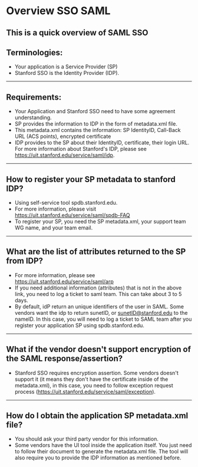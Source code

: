 # Overview SSO SAML
This is a quick overview of SAML SSO
---
## Terminologies:
- Your application is a Service Provider (SP)
- Stanford SSO is the Identity Provider (IDP).
---
## Requirements:
- Your Application and Stanford SSO need to have some agreement understanding.
- SP provides the information to IDP in the form of metadata.xml file.
- This metadata.xml contains the information:
           SP IdentityID, Call-Back URL (ACS points), encrypted certificate
- IDP provides to the SP about their IdentityID, certificate, their login URL. For more information about Stanford's IDP, please see https://uit.stanford.edu/service/saml/idp.

---
## How to register your SP metadata to stanford IDP?
- Using self-service tool spdb.stanford.edu.
- For more information, please visit https://uit.stanford.edu/service/saml/spdb-FAQ
- To register your SP, you need the SP metadata.xml, your support team WG name, and your team email.
---
## What are the list of attributes returned to the SP from IDP?
- For more information, please see https://uit.stanford.edu/service/saml/arp
- If you need additional information (attributes) that is not in the above link, you need to log a ticket to saml team.  This can take about 3 to 5 days.
- By default, idP return an unique identifiers of the user in SAML.  Some vendors want the idp to return sunetID, or sunetID@stanford.edu to the nameID.  In this case, you will need to log a ticket to SAML team after you register your application SP using spdb.stanford.edu.
---
## What if the vendor doesn't support encryption of the SAML response/assertion?
- Stanford SSO requires encryption assertion.  Some vendors doesn't support it (it means they don't have the certificate inside of the metadata.xml), in this case, you need to follow exception request process (https://uit.stanford.edu/service/saml/exception).
---
## How do I obtain the application SP metadata.xml file?
-  You should ask your third party vendor for this information.
-  Some vendors have the UI tool inside the application itself. You just need to follow their document to generate the metadata.xml file.  The tool will also require you to provide the IDP information as mentioned before.


